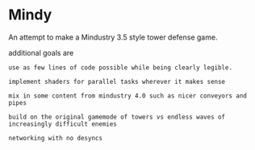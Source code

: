 # Mindy

An attempt to make a Mindustry 3.5 style tower defense game. 

  additional goals are
  
    use as few lines of code possible while being clearly legible. 
    
    implement shaders for parallel tasks wherever it makes sense
    
    mix in some content from mindustry 4.0 such as nicer conveyors and pipes
    
    build on the original gamemode of towers vs endless waves of increasingly difficult enemies
    
    networking with no desyncs
